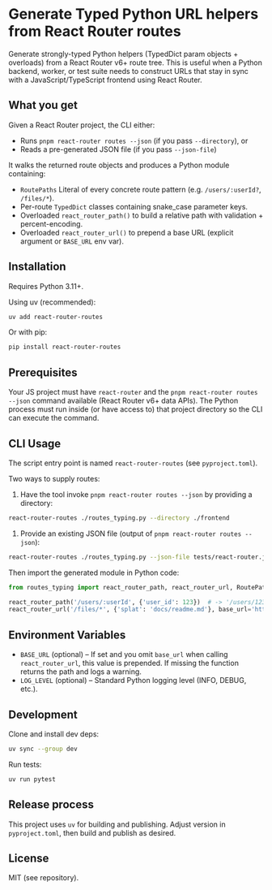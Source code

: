 # Generate Typed Python URL helpers from React Router routes

Generate strongly-typed Python helpers (TypedDict param objects + overloads) from a React Router v6+ route tree. This is useful when a Python backend, worker, or test suite needs to construct URLs that stay in sync with a JavaScript/TypeScript frontend using React Router.

## What you get

Given a React Router project, the CLI either:

* Runs `pnpm react-router routes --json` (if you pass `--directory`), or
* Reads a pre-generated JSON file (if you pass `--json-file`)

It walks the returned route objects and produces a Python module containing:

* `RoutePaths` Literal of every concrete route pattern (e.g. `/users/:userId?`, `/files/*`).
* Per-route `TypedDict` classes containing snake_case parameter keys.
* Overloaded `react_router_path()` to build a relative path with validation + percent-encoding.
* Overloaded `react_router_url()` to prepend a base URL (explicit argument or `BASE_URL` env var).

## Installation

Requires Python 3.11+.

Using uv (recommended):

```bash
uv add react-router-routes
```

Or with pip:

```bash
pip install react-router-routes
```

## Prerequisites

Your JS project must have `react-router` and the `pnpm react-router routes --json` command available (React Router v6+ data APIs). The Python process must run inside (or have access to) that project directory so the CLI can execute the command.

## CLI Usage

The script entry point is named `react-router-routes` (see `pyproject.toml`).

Two ways to supply routes:

1. Have the tool invoke `pnpm react-router routes --json` by providing a directory:

```bash
react-router-routes ./routes_typing.py --directory ./frontend
```

1. Provide an existing JSON file (output of `pnpm react-router routes --json`):

```bash
react-router-routes ./routes_typing.py --json-file tests/react-router.json
```

Then import the generated module in Python code:

```python
from routes_typing import react_router_path, react_router_url, RoutePaths

react_router_path('/users/:userId', {'user_id': 123})  # -> '/users/123'
react_router_url('/files/*', {'splat': 'docs/readme.md'}, base_url='https://example.com')
```

 
## Environment Variables

* `BASE_URL` (optional) – If set and you omit `base_url` when calling `react_router_url`, this value is prepended. If missing the function returns the path and logs a warning.
* `LOG_LEVEL` (optional) – Standard Python logging level (INFO, DEBUG, etc.).

 
## Development

Clone and install dev deps:

```bash
uv sync --group dev
```

Run tests:

```bash
uv run pytest
```

 
## Release process

This project uses `uv` for building and publishing. Adjust version in `pyproject.toml`, then build and publish as desired.

 
## License

MIT (see repository).
